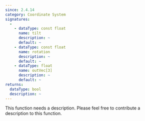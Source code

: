 ```yaml
---
since: 2.4.14
category: Coordinate System
signatures:
  -
    - dataType: const float
      name: tilt
      description: ~
      default: ~
    - dataType: const float
      name: rotation
      description: ~
      default: ~
    - dataType: float
      name: outVec[3]
      description: ~
      default: ~
returns:
  dataType: bool
  description: ~
---
```


This function needs a description. Please feel free to contribute a description to this function.
